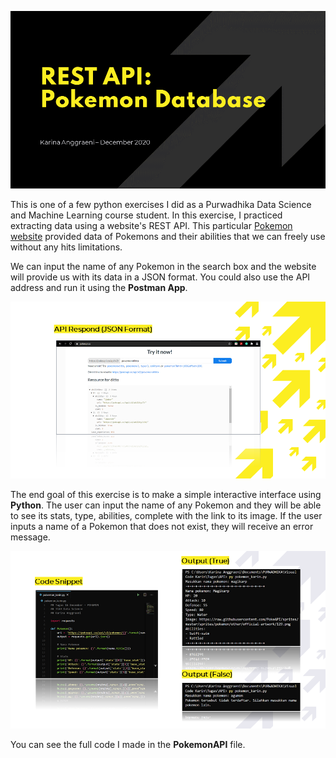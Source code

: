 ![Cover](https://github.com/karina-anggraeni/Pokemon-API/blob/main/Sample%20Image/Pokemon%20-%20Cover.PNG)

This is one of a few python exercises I did as a Purwadhika Data Science and Machine Learning course student. In this exercise, I practiced extracting data using a website's REST API.
This particular [Pokemon website](https://pokeapi.co/) provided data of Pokemons and their abilities that we can freely use without any hits limitations.

We can input the name of any Pokemon in the search box and the website will provide us with its data in a JSON format. You could also use the API address and run it using the **Postman App**.

![Source](https://github.com/karina-anggraeni/Pokemon-API/blob/main/Sample%20Image/Pokemon%20-%20Source.PNG)

The end goal of this exercise is to make a simple interactive interface using **Python**. The user can input the name of any Pokemon and they will be able to see its stats, type, abilities, complete with the link to its image.
If the user inputs a name of a Pokemon that does not exist, they will receive an error message.

![Output](https://github.com/karina-anggraeni/Pokemon-API/blob/main/Sample%20Image/Pokemon%20-%20Code%20%26%20Output.PNG)

You can see the full code I made in the **PokemonAPI** file.
